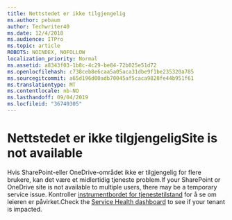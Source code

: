 ```yaml
---
title: Nettstedet er ikke tilgjengelig
ms.author: pebaum
author: Techwriter40
ms.date: 12/4/2018
ms.audience: ITPro
ms.topic: article
ROBOTS: NOINDEX, NOFOLLOW
localization_priority: Normal
ms.assetid: a8343f03-1b8c-4c29-be84-72b025e51d72
ms.openlocfilehash: c738ceb8e6caa5a05aca31dbe9f1be235320a785
ms.sourcegitcommit: a65d196d00adb70045af5caca9828fe44b951f61
ms.translationtype: MT
ms.contentlocale: nb-NO
ms.lasthandoff: 09/04/2019
ms.locfileid: "36749305"
---
```

# <a name="site-is-not-available"></a><span data-ttu-id="453d3-102">Nettstedet er ikke tilgjengelig</span><span class="sxs-lookup"><span data-stu-id="453d3-102">Site is not available</span></span>

<span data-ttu-id="453d3-103">Hvis SharePoint-eller OneDrive-området ikke er tilgjengelig for flere brukere, kan det være et midlertidig tjeneste problem.</span><span class="sxs-lookup"><span data-stu-id="453d3-103">If your SharePoint or OneDrive site is not available to multiple users, there may be a temporary service issue.</span></span> <span data-ttu-id="453d3-104">Kontroller [instrumentbordet for tjenestetilstand](https://admin.microsoft.com/AdminPortal/Home#/servicehealth) for å se om leieren er påvirket.</span><span class="sxs-lookup"><span data-stu-id="453d3-104">Check the [Service Health dashboard](https://admin.microsoft.com/AdminPortal/Home#/servicehealth) to see if your tenant is impacted.</span></span> 
  

